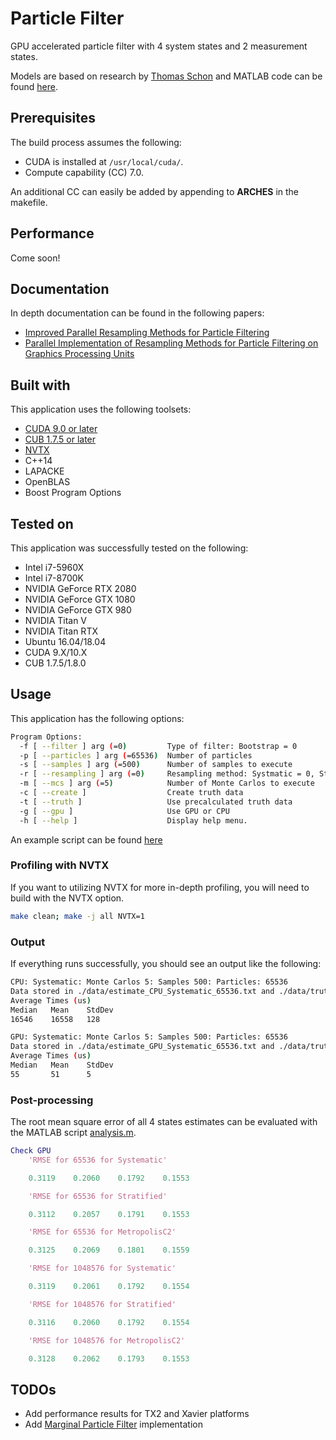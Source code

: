 # Particle Filter
GPU accelerated particle filter with 4 system states and 2 measurement states. 

Models are based on research by [Thomas Schon](http://user.it.uu.se/~thosc112/index.html) and MATLAB code can be found [here](http://user.it.uu.se/~thosc112/research/rao-blackwellized-particle.html).

## Prerequisites
The build process assumes the following:
- CUDA is installed at ```/usr/local/cuda/```.
- Compute capability (CC) 7.0.

An additional CC can easily be added by appending to **ARCHES** in the makefile.

## Performance
Come soon!

## Documentation
In depth documentation can be found in the following papers:
- [Improved Parallel Resampling Methods for Particle Filtering](https://github.com/mnicely/particle_filter/blob/master/docs/Improved_Parallel_Resampling_IEEE_Nicely_041919.pdf)
- [Parallel Implementation of Resampling Methods for Particle Filtering on Graphics Processing Units](https://github.com/mnicely/particle_filter/blob/master/docs/Dissertation_Nicely_111319.pdf)
<!-- - [Marginalized Particle Filters for Mixed
Linear/Nonlinear State-space Models](http://user.it.uu.se/~thosc112/pubpdf/schongn2005.pdf) -->

## Built with
This application uses the following toolsets:
- [CUDA 9.0 or later](https://developer.nvidia.com/cuda-downloads)
- [CUB 1.7.5 or later](https://nvlabs.github.io/cub/)
- [NVTX](https://devblogs.nvidia.com/cuda-pro-tip-generate-custom-application-profile-timelines-nvtx/)
- C++14
- LAPACKE
- OpenBLAS
- Boost Program Options

## Tested on
This application was successfully tested on the following:
- Intel i7-5960X
- Intel i7-8700K
- NVIDIA GeForce RTX 2080
- NVIDIA GeForce GTX 1080
- NVIDIA GeForce GTX 980
- NVIDIA Titan V
- NVIDIA Titan RTX
- Ubuntu 16.04/18.04
- CUDA 9.X/10.X
- CUB 1.7.5/1.8.0

## Usage
This application has the following options:
```bash
Program Options:
  -f [ --filter ] arg (=0)         Type of filter: Bootstrap = 0
  -p [ --particles ] arg (=65536)  Number of particles
  -s [ --samples ] arg (=500)      Number of samples to execute
  -r [ --resampling ] arg (=0)     Resampling method: Systmatic = 0, Stratified = 1, Metropolis = 2
  -m [ --mcs ] arg (=5)            Number of Monte Carlos to execute
  -c [ --create ]                  Create truth data
  -t [ --truth ]                   Use precalculated truth data
  -g [ --gpu ]                     Use GPU or CPU
  -h [ --help ]                    Display help menu.

```

An example script can be found [here](https://github.com/mnicely/particle_filter/blob/master/scripts/example_script.sh)


### Profiling with NVTX
If you want to utilizing NVTX for more in-depth profiling, you will need to build with the NVTX option.
```bash
make clean; make -j all NVTX=1
```

### Output
If everything runs successfully, you should see an output like the following:
```bash
CPU: Systematic: Monte Carlos 5: Samples 500: Particles: 65536
Data stored in ./data/estimate_CPU_Systematic_65536.txt and ./data/truth_CPU_Systematic_65536.txt
Average Times (us)
Median   Mean    StdDev  
16546    16558   128     

GPU: Systematic: Monte Carlos 5: Samples 500: Particles: 65536
Data stored in ./data/estimate_GPU_Systematic_65536.txt and ./data/truth_GPU_Systematic_65536.txt
Average Times (us)
Median   Mean    StdDev  
55       51      5
```

### Post-processing
The root mean square error of all 4 states estimates can be evaluated with the MATLAB script [analysis.m](https://github.com/mnicely/particle_filter/blob/master/data/analysis.m).

```matlab
Check GPU
    'RMSE for 65536 for Systematic'

    0.3119    0.2060    0.1792    0.1553

    'RMSE for 65536 for Stratified'

    0.3112    0.2057    0.1791    0.1553

    'RMSE for 65536 for MetropolisC2'

    0.3125    0.2069    0.1801    0.1559

    'RMSE for 1048576 for Systematic'

    0.3119    0.2061    0.1792    0.1554

    'RMSE for 1048576 for Stratified'

    0.3116    0.2060    0.1792    0.1554

    'RMSE for 1048576 for MetropolisC2'

    0.3128    0.2062    0.1793    0.1553
```

## TODOs
- Add performance results for TX2 and Xavier platforms
- Add [Marginal Particle Filter](http://user.it.uu.se/~thosc112/pubpdf/schongn2005.pdf) implementation
